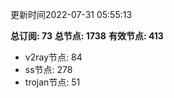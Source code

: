 更新时间2022-07-31 05:55:13

**总订阅: 73**
**总节点: 1738**
**有效节点: 413**
- v2ray节点: 84
- ss节点: 278
- trojan节点: 51
